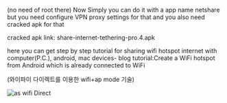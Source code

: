 (no need of root there)
Now Simply you can do it with a app name netshare but you need configure
VPN proxy settings for that and you also need cracked apk for that

cracked apk link: share-internet-tethering-pro.4.apk

here you can get step by step tutorial for sharing wifi hotspot internet with computer(P.C.), android, mac devices-
blog tutorial:Create a WiFi hotspot from Android which is already connected to WiFi	


(와이파이 다이렉트를 이용한 wifi+ap mode 기술)


![as wifi Direct](http://img.youtube.com/vi/O7MsePXxb0E/0.jpg)
